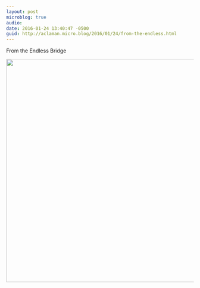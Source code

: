 ```yaml
---
layout: post
microblog: true
audio: 
date: 2016-01-24 13:40:47 -0500
guid: http://aclaman.micro.blog/2016/01/24/from-the-endless.html
---
```

From the Endless Bridge

<img src="http://micro.alexclaman.com/uploads/2018/26c3fe5564.jpg" width="600" height="600" />
